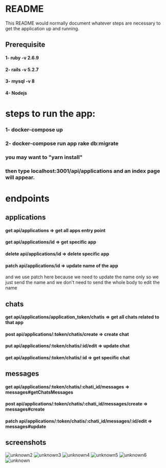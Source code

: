 # README

This README would normally document whatever steps are necessary to get the
application up and running.

## Prerequisite

#### 1- ruby -v 2.6.9
#### 2- rails -v 5.2.7
#### 3- mysql -v 8
#### 4- Nodejs

# steps to run the app:

### 1- docker-compose up
### 2- docker-compose run app rake db:migrate
### you may want to "yarn install"

### then type localhost:3001/api/applications and an index page will appear.

# endpoints

## applications

#### get api/applications => get all apps entry point
#### get api/applications/id => get specific app
#### delete api/applications/id => delete specific app
#### patch api/applications/id => update name of the app

and we use patch here because we need to update
the name only so we just send the name and
we don't need to send the whole body to edit the name


## chats
#### get api/applications/application_token/chatis => get all chats related to that app
#### post api/applications/:token/chatis/create => create chat
#### put api/applications/:token/chatis/:id/edit => update chat
#### get api/applications/:token/chatis/:id => get specific chat


## messages
#### get api/applications/:token/chatis/:chati_id/messages => messages#getChatsMessages
#### post api/applications/:token/chatis/:chati_id/messages/create => messages#create
#### patch api/applications/:token/chatis/:chati_id/messages/:id/edit => messages#update


## screenshots
![unknown2](https://user-images.githubusercontent.com/49989018/160987370-1a6e501e-2de2-460b-ad7f-aa4afbb6af1b.png)
![unknown3](https://user-images.githubusercontent.com/49989018/160987373-60a90486-0ab5-473e-afdd-6f7541d05612.png)
![unknown4](https://user-images.githubusercontent.com/49989018/160987376-d044a7f2-336a-4000-9db7-3e9a78268dd7.png)
![unknown5](https://user-images.githubusercontent.com/49989018/160987378-7f96bf4e-f39c-4e4e-b03d-1ad93e82d231.png)
![unknown6](https://user-images.githubusercontent.com/49989018/160987380-4c24f618-47f5-4367-b3b6-09c3b458ff27.png)
![unknown](https://user-images.githubusercontent.com/49989018/160987382-7ecd228e-e2ae-42ee-a426-99840443d5fe.png)
